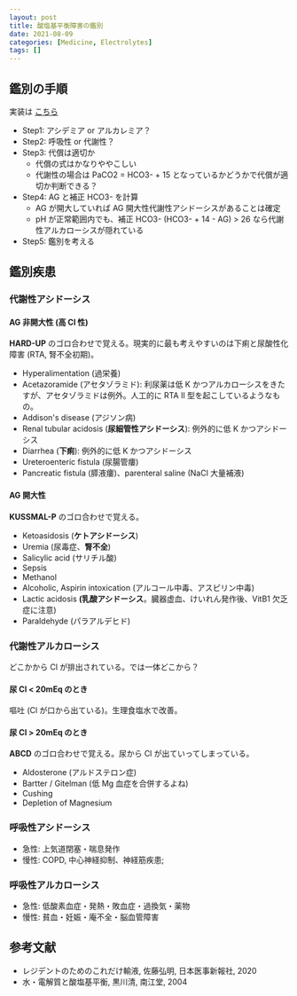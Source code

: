 ```yaml
---
layout: post
title: 酸塩基平衡障害の鑑別
date: 2021-08-09
categories: [Medicine, Electrolytes]
tags: []
---
```


## 鑑別の手順
実装は [こちら](../posts/gas.html)
- Step1: アシデミア or アルカレミア？
- Step2: 呼吸性 or 代謝性？
- Step3: 代償は適切か
  - 代償の式はかなりややこしい
  - 代謝性の場合は PaCO2 = HCO3- + 15 となっているかどうかで代償が適切か判断できる？
- Step4: AG と補正 HCO3- を計算
  - AG が開大していれば AG 開大性代謝性アシドーシスがあることは確定
  - pH が正常範囲内でも、補正 HCO3- (HCO3- + 14 - AG) > 26 なら代謝性アルカローシスが隠れている
- Step5: 鑑別を考える

## 鑑別疾患
### 代謝性アシドーシス
#### AG 非開大性 (高 Cl 性)
**HARD-UP** のゴロ合わせで覚える。現実的に最も考えやすいのは下痢と尿酸性化障害 (RTA, 腎不全初期)。
- Hyperalimentation (過栄養)
- Acetazoramide (アセタゾラミド): 利尿薬は低 K かつアルカローシスをきたすが、アセタゾラミドは例外。人工的に RTA II 型を起こしているようなもの。
- Addison's disease (アジソン病) 
- Renal tubular acidosis (**尿細管性アシドーシス**): 例外的に低 K かつアシドーシス
- Diarrhea (**下痢**): 例外的に低 K かつアシドーシス
- Ureteroenteric fistula (尿腸管瘻)
- Pancreatic fistula (膵液瘻)、parenteral saline (NaCl 大量補液)

#### AG 開大性
**KUSSMAL-P** のゴロ合わせで覚える。
- Ketoasidosis (**ケトアシドーシス**)
- Uremia (尿毒症、**腎不全**) 
- Salicylic acid (サリチル酸)
- Sepsis
- Methanol
- Alcoholic, Aspirin intoxication (アルコール中毒、アスピリン中毒)
- Lactic acidosis **(乳酸アシドーシス**。臓器虚血、けいれん発作後、VitB1 欠乏症に注意)
- Paraldehyde (パラアルデヒド)

### 代謝性アルカローシス
どこかから Cl が排出されている。では一体どこから？

#### 尿 Cl < 20mEq のとき
嘔吐 (Cl が口から出ている)。生理食塩水で改善。

#### 尿 Cl > 20mEq のとき
**ABCD** のゴロ合わせで覚える。尿から Cl が出ていってしまっている。
- Aldosterone (アルドステロン症)
- Bartter / Gitelman (低 Mg 血症を合併するよね)
- Cushing
- Depletion of Magnesium

### 呼吸性アシドーシス
- 急性: 上気道閉塞・喘息発作
- 慢性: COPD, 中心神経抑制、神経筋疾患;

### 呼吸性アルカローシス
- 急性: 低酸素血症・発熱・敗血症・過換気・薬物
- 慢性: 貧血・妊娠・庵不全・脳血管障害

## 参考文献
- レジデントのためのこれだけ輸液, 佐藤弘明, 日本医事新報社, 2020
- 水・電解質と酸塩基平衡, 黒川清, 南江堂, 2004
